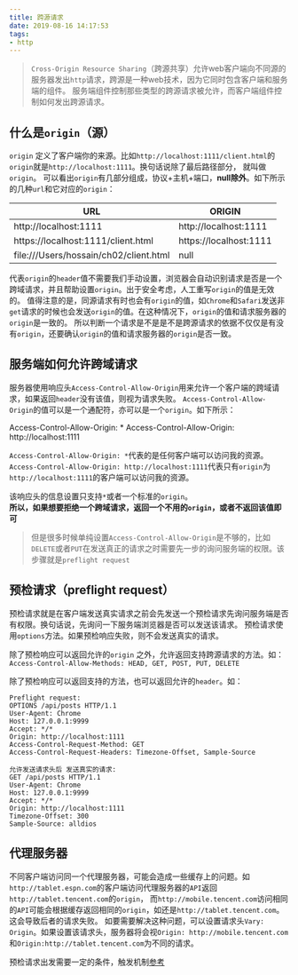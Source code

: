 ```yaml
---
title: 跨源请求
date: 2019-08-16 14:17:53
tags:
- http
---
```


> `Cross-Origin Resource Sharing`（跨源共享）允许web客户端向不同源的服务器发出`http`请求，跨源是一种web技术，因为它同时包含客户端和服务端的组件。
服务端组件控制那些类型的跨源请求被允许，而客户端组件控制如何发出跨源请求。

## 什么是`origin`（源）
`origin` 定义了客户端你的来源。比如`http://localhost:1111/client.html`的`origin`就是`http://localhost:1111`。换句话说除了最后路径部分， 就叫做`origin`。
可以看出`origin`有几部分组成，协议+主机+端口，**null除外**。如下所示的几种`url`和它对应的`origin`：

| URL                                    | ORIGIN                 |
|----------------------------------------|------------------------|
| http://localhost:1111                  | http://localhost:1111  |
| https://localhost:1111/client.html     | https://localhost:1111 |
| file:///Users/hossain/ch02/client.html | null                   |

代表`origin`的`header`值不需要我们手动设置，浏览器会自动识别请求是否是一个跨域请求，并且帮助设置`origin`。出于安全考虑，人工重写`origin`的值是无效的。
值得注意的是，同源请求有时也会有`origin`的值，如`Chrome`和`Safari`发送非`get`请求的时候也会发送`origin`的值。在这种情况下，`origin`的值和请求服务器的`origin`是一致的。
所以判断一个请求是不是是不是跨源请求的依据不仅仅是有没有`origin`，还要确认`origin`的值和请求服务器的`origin`是否一致。

## 服务端如何允许跨域请求
服务器使用响应头`Access-Control-Allow-Origin`用来允许一个客户端的跨域请求，如果返回`header`没有该值，则视为请求失败。
`Access-Control-Allow-Origin`的值可以是一个通配符，亦可以是一个`origin`。如下所示：

Access-Control-Allow-Origin: *
Access-Control-Allow-Origin: http://localhost:1111

`Access-Control-Allow-Origin: *`代表的是任何客户端可以访问我的资源。
`Access-Control-Allow-Origin: http://localhost:1111`代表只有`origin`为`http://localhost:1111`的客户端可以访问我的资源。

该响应头的信息设置只支持`*`或者一个标准的`origin`。      
**所以，如果想要拒绝一个跨域请求，返回一个不用的`origin`，或者不返回该值即可**

> 但是很多时候单纯设置`Access-Control-Allow-Origin`是不够的，比如`DELETE`或者`PUT`在发送真正的请求之时需要先一步的询问服务端的权限。该步骤就是`preflight request`

## 预检请求（preflight request）
预检请求就是在客户端发送真实请求之前会先发送一个预检请求先询问服务端是否有权限。换句话说，先询问一下服务端浏览器是否可以发送该请求。
预检请求使用`options`方法。如果预检响应失败，则不会发送真实的请求。
 
除了预检响应可以返回允许的`origin` 之外，允许返回支持跨源请求的方法。如：
`Access-Control-Allow-Methods: HEAD, GET, POST, PUT, DELETE`

除了预检响应可以返回支持的方法，也可以返回允许的`header`。如：
```http
Preflight request: 
OPTIONS /api/posts HTTP/1.1
User-Agent: Chrome
Host: 127.0.0.1:9999
Accept: */*
Origin: http://localhost:1111
Access-Control-Request-Method: GET
Access-Control-Request-Headers: Timezone-Offset, Sample-Source

允许发送请求头后 发送真实的请求: 
GET /api/posts HTTP/1.1
User-Agent: Chrome
Host: 127.0.0.1:9999
Accept: */*
Origin: http://localhost:1111
Timezone-Offset: 300
Sample-Source: alldios
```

## 代理服务器
不同客户端访问同一个代理服务器，可能会造成一些缓存上的问题。如`http://tablet.espn.com`的客户端访问代理服务器的`API`返回`http://tablet.tencent.com`的`origin`，
而`http://mobile.tencent.com`访问相同的`API`可能会根据缓存返回相同的`origin`，如还是`http://tablet.tencent.com`。这会导致后者的请求失败。
如要需要解决这种问题，可以设置请求头`Vary: Origin`。如果设置该请求头，服务器将会视`Origin: http://mobile.tencent.com`和`Origin:http://tablet.tencent.com`为不同的请求。   























预检请求出发需要一定的条件，触发机制[参考](https://developer.mozilla.org/zh/docs/Web/HTTP/Access_control_CORS)